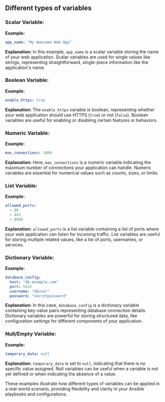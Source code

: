 ## Different types of variables

### Scalar Variable:

**Example:**
```yaml
app_name: "My Awesome Web App"
```

**Explanation:**
In this example, `app_name` is a scalar variable storing the name of your web application. Scalar variables are used for single values like strings, representing straightforward, single-piece information like the application's name.

### Boolean Variable:

**Example:**
```yaml
enable_https: true
```

**Explanation:**
The `enable_https` variable is boolean, representing whether your web application should use HTTPS (`true`) or not (`false`). Boolean variables are useful for enabling or disabling certain features or behaviors.

### Numeric Variable:

**Example:**
```yaml
max_connections: 1000
```

**Explanation:**
Here, `max_connections` is a numeric variable indicating the maximum number of connections your application can handle. Numeric variables are essential for numerical values such as counts, sizes, or limits.

### List Variable:

**Example:**
```yaml
allowed_ports:
  - 80
  - 443
  - 8080
```

**Explanation:**
`allowed_ports` is a list variable containing a list of ports where your web application can listen for incoming traffic. List variables are useful for storing multiple related values, like a list of ports, usernames, or services.

### Dictionary Variable:

**Example:**
```yaml
database_config:
  host: "db.example.com"
  port: 5432
  username: "dbuser"
  password: "secretpassword"
```

**Explanation:**
In this case, `database_config` is a dictionary variable containing key-value pairs representing database connection details. Dictionary variables are powerful for storing structured data, like configuration settings for different components of your application.

### Null/Empty Variable:

**Example:**
```yaml
temporary_data: null
```

**Explanation:**
`temporary_data` is set to `null`, indicating that there is no specific value assigned. Null variables can be useful when a variable is not yet defined or when indicating the absence of a value.

These examples illustrate how different types of variables can be applied in a real-world scenario, providing flexibility and clarity in your Ansible playbooks and configurations.

